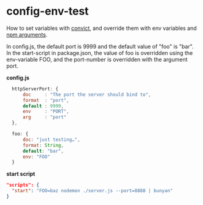 # config-env-test

How to set variables with [convict](https://github.com/mozilla/node-convict), and override them with env variables and [npm arguments](https://docs.npmjs.com/cli/run-script#description).

In config.js, the default port is 9999 and the default value of "foo" is "bar". In the start-script in package.json, the value of foo is overridden using the env-variable FOO, and the port-number is overridden with the argument port. 

**config.js**

```js
  httpServerPort: {
      doc     : "The port the server should bind to",
      format  : "port",
      default : 9999,
      env     : "PORT",
      arg     : "port"
  },

  foo: {
      doc: "just testing…",
      format: String,
      default: "bar",
      env: "FOO"
  }
```

**start script**

```json
"scripts": {
  "start": "FOO=baz nodemon ./server.js --port=8888 | bunyan"
}
```

